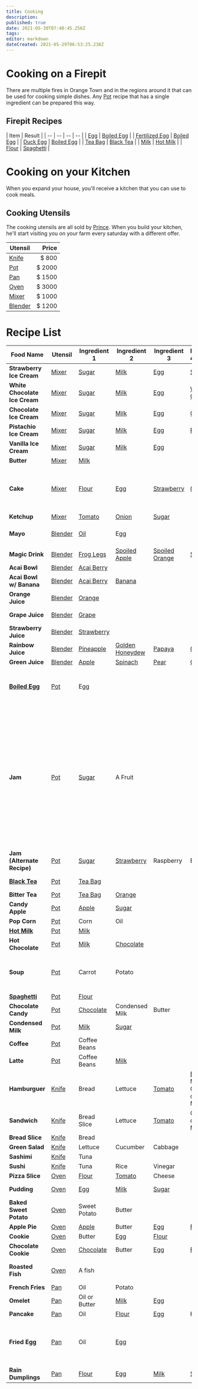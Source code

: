 ```yaml
---
title: Cooking
description: 
published: true
date: 2021-05-30T07:40:45.256Z
tags: 
editor: markdown
dateCreated: 2021-05-29T06:53:25.238Z
---
```


# Cooking on a Firepit

There are multiple fires in Orange Town and in the regions around it that can be used for cooking simple dishes. Any [Pot](/items/kitchen-pot) recipe that has a single ingredient can be prepared this way.

## Firepit Recipes

| Item | Result |
| -- | -- | -- | -- |
| [Egg](/items/egg) | [Boiled Egg](/items/boiled-egg) |
| [Fertilized Egg](/items/fertilized-egg) | [Boiled Egg](/items/boiled-egg) |
| [Duck Egg](/items/duck-egg) | [Boiled Egg](/items/boiled-egg) |
| [Tea Bag](/items/tea-bag) | [Black Tea](/items/black-tea) |
| [Milk](/items/milk) | [Hot Milk](/items/hot-milk) |
| [Flour](/items/flour) | [Spaghetti](/items/spaghetti) |

# Cooking on your Kitchen

When you expand your house, you'll receive a kitchen that you can use to cook meals. 

## Cooking Utensils

The cooking utensils are all sold by [Prince](/villagers/prince). When you build your kitchen, he'll start visiting you on your farm every saturday with a different offer.

| Utensil | Price |
|--|--:|
|[Knife](/items/kitchen-knife) | $ 800 |
|[Pot](/items/kitchen-pot) | $ 2000 |
|[Pan](/items/kitchen-pan) | $ 1500 |
|[Oven](/items/kitchen-oven) | $ 3000 |
|[Mixer](/items/kitchen-mixer) | $ 1000 |
|[Blender](/items/kitchen-blender) | $ 1200 |

# Recipe List

| Food Name | Utensil | Ingredient 1 | Ingredient 2 | Ingredient 3 | Ingredient 4 | Note |
| -- | -- | -- | -- | -- |:-- |:-- |
| **Strawberry Ice Cream** | [Mixer](/items/kitchen-mixer) | [Sugar](items/sugar.md) | [Milk](/items/milk) | [Egg](/items/egg) | [Strawberry](/items/strawberry) |
| **White Chocolate Ice Cream** | [Mixer](/items/kitchen-mixer) | [Sugar](items/sugar.md) | [Milk](/items/milk) | [Egg](/items/egg) | [White Chocolate](/items/white-chocolate) |
| **Chocolate Ice Cream** | [Mixer](/items/kitchen-mixer) | [Sugar](items/sugar.md) | [Milk](/items/milk) | [Egg](/items/egg) | [Chocolate](/items/chocolate) |
| **Pistachio Ice Cream** | [Mixer](/items/kitchen-mixer) | [Sugar](items/sugar.md) | [Milk](/items/milk) | [Egg](/items/egg) | [Pistachio](/items/pistachio) |
| **Vanilla Ice Cream** | [Mixer](/items/kitchen-mixer) | [Sugar](items/sugar.md) | [Milk](/items/milk) | [Egg](/items/egg)
| **Butter** | [Mixer](/items/kitchen-mixer) | [Milk](/items/milk) | 
| **Cake** | [Mixer](/items/kitchen-mixer) | [Flour](/items/flour) | [Egg](/items/egg) | [Strawberry](/items/strawberry) | [Chocolate](/items/chocolate) | You can replace one of ingredients 2~4 with [Milk](/items/milk)
| **Ketchup** | [Mixer](/items/kitchen-mixer) | [Tomato](/items/tomato) | [Onion](/items/onion) | [Sugar](items/sugar.md)
| **Mayo** | [Blender](/items/kitchen-blender) | [Oil](/items/oil) | Egg | | | **Valid Eggs**:<br>[Egg](/items/egg), <br> [Duck Egg](/items/duck-egg)
| **Magic Drink** | [Blender](/items/kitchen-blender) | [Frog Legs](/items/frog-legs) | [Spoiled Apple](/items/spoiled-apple) | [Spoiled Orange](/items/spoiled-orange) | [Snake Skin](/items/snake-skin) |
| **Acai Bowl** | [Blender](/items/kitchen-blender) | [Acai Berry](/items/acai-berry) | 
| **Acai Bowl w/ Banana** | [Blender](/items/kitchen-blender) | [Acai Berry](/items/acai-berry) | [Banana](/items/banana)
| **Orange Juice** | [Blender](/items/kitchen-blender) | [Orange](/items/orange) | | | | You can add [Sugar](items/sugar.md)
| **Grape Juice** | [Blender](/items/kitchen-blender) | [Grape](/items/grape) | | | | You can add [Sugar](items/sugar.md)
| **Strawberry Juice** | [Blender](/items/kitchen-blender) | [Strawberry](/items/strawberry) | | | | You can add [Sugar](items/sugar.md)
| **Rainbow Juice** | [Blender](/items/kitchen-blender) | [Pineapple](/items/pineapple) | [Golden Honeydew](/items/golden-honeydew) | [Papaya](/items/papaya) | [Orange](/items/orange) |
| **Green Juice** | [Blender](/items/kitchen-blender) | [Apple](/items/apple) | [Spinach](/items/spinach) | [Pear](/items/pear) | [Orange](/items/orange) |
| **[Boiled Egg](/items/boiled-egg)** | [Pot](/items/kitchen-pot) | Egg | | | | **Valid Eggs**:<br>[Egg](/items/egg),<br>[Fertilized Egg](/items/fertilized-egg) <br> [Duck Egg](/items/duck-egg)
| **Jam** | [Pot](/items/kitchen-pot) | [Sugar](items/sugar.md) | A Fruit | | | [Strawberry](/items/strawberry), Raspberry,<br> Blackberry, Guava,<br> Cherry, Blackberry,<br> Jabuticaba, Plum,<br> [Grape](/items/grape), Blueberry,<br> Pear, Apricot,<br> Cupuacu, Passion Fruit,<br> [Orange](/items/orange), Persimmon,<br> Tangerine or Kiwi
| **Jam (Alternate Recipe)** | [Pot](/items/kitchen-pot) | [Sugar](items/sugar.md) | [Strawberry](/items/strawberry) | Raspberry | Blackberry |
| **[Black Tea](/items/black-tea)** | [Pot](/items/kitchen-pot) | [Tea Bag](/items/tea-bag) | | | | You can add Honey
| **Bitter Tea** | [Pot](/items/kitchen-pot) | [Tea Bag](/items/tea-bag) | [Orange](/items/orange)
| **Candy Apple** | [Pot](/items/kitchen-pot) | [Apple](/items/apple) | [Sugar](items/sugar.md)
| **Pop Corn** | [Pot](/items/kitchen-pot) | Corn | Oil
| **[Hot Milk](/items/hot-milk)** | [Pot](/items/kitchen-pot) | [Milk](/items/milk) | 
| **Hot Chocolate** | [Pot](/items/kitchen-pot) | [Milk](/items/milk) | [Chocolate](/items/chocolate)
| **Soup** | [Pot](/items/kitchen-pot) | Carrot | Potato | | | You can add one of:<br>Turnip, <br> Spinach, <br> Mushroom
| **[Spaghetti](/items/spaghetti)** | [Pot](/items/kitchen-pot) | [Flour](/items/flour) | 
| **Chocolate Candy** | [Pot](/items/kitchen-pot) | [Chocolate](/items/chocolate) | Condensed Milk | Butter
| **Condensed Milk** | [Pot](/items/kitchen-pot) | [Milk](/items/milk) | [Sugar](items/sugar.md)
| **Coffee** | [Pot](/items/kitchen-pot) | Coffee Beans | | | | You can add [Sugar](items/sugar.md)
| **Latte** | [Pot](/items/kitchen-pot) | Coffee Beans | [Milk](/items/milk)
| **Hamburguer** | [Knife](/items/kitchen-knife) | Bread | Lettuce | [Tomato](/items/tomato) | [Egg](/items/egg) or Mayo or Cucumber or Mushroom |
| **Sandwich** | [Knife](/items/kitchen-knife) | Bread Slice | Lettuce | [Tomato](/items/tomato) | Cucumber or Mayo or Mushroom |
| **Bread Slice** | [Knife](/items/kitchen-knife) | Bread | 
| **Green Salad** | [Knife](/items/kitchen-knife) | Lettuce | Cucumber | Cabbage
| **Sashimi** | [Knife](/items/kitchen-knife) | Tuna | 
| **Sushi** | [Knife](/items/kitchen-knife) | Tuna | Rice | Vinegar
| **Pizza Slice** | [Oven](/items/kitchen-oven) | [Flour](/items/flour) | [Tomato](/items/tomato) | Cheese
| **Pudding** | [Oven](/items/kitchen-oven) | [Egg](/items/egg) | [Milk](/items/milk) | [Sugar](items/sugar.md) | | You can add Honey
| **Baked Sweet Potato** | [Oven](/items/kitchen-oven) | Sweet Potato | Butter
| **Apple Pie** | [Oven](/items/kitchen-oven) | [Apple](/items/apple) | Butter | [Egg](/items/egg) | [Flour](/items/flour) |
| **Cookie** | [Oven](/items/kitchen-oven) | Butter | [Egg](/items/egg) | [Flour](/items/flour)
| **Chocolate Cookie** | [Oven](/items/kitchen-oven) | [Chocolate](/items/chocolate) | Butter | [Egg](/items/egg) | [Flour](/items/flour) |
| **Roasted Fish** | [Oven](/items/kitchen-oven) | A fish | | | | Tuna, Walleye or Pickerel | 
| **French Fries** | [Pan](/items/kitchen-pan) | Oil | Potato
| **Omelet** | [Pan](/items/kitchen-pan) | Oil or Butter | [Milk](/items/milk) | [Egg](/items/egg)
| **Pancake** | [Pan](/items/kitchen-pan) | Oil | [Flour](/items/flour) | [Egg](/items/egg) | Honey |
| **Fried Egg** | [Pan](/items/kitchen-pan) | Oil | [Egg](/items/egg) | | | You can replace Oil with Butter<br> You can use [Duck Egg](/items/duck-egg) |
| **Rain Dumplings** | [Pan](/items/kitchen-pan) | [Flour](/items/flour) | [Egg](/items/egg) | [Milk](/items/milk) | [Sugar](items/sugar.md) |